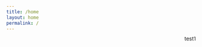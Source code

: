 ```yaml
---
title: /home
layout: home
permalink: /
---
```

<div class="VerticalText">
  <marquee direction="down" height="12" behavior="alternate">
    <marquee behavior="alternate">
      test1
    </marquee>
  </marquee>
</div>
